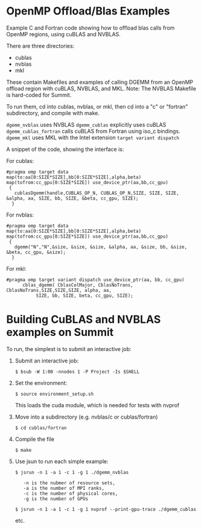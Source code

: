 # OpenMP Offload/Blas Examples
Example C and Fortran code showing how to offload blas calls from OpenMP regions,
using cuBLAS and NVBLAS.

There are three directories: 
 - cublas
 - nvblas
 - mkl

These contain Makefiles and examples of calling DGEMM from an OpenMP
offload region with cuBLAS, NVBLAS, and MKL. Note: The NVBLAS Makefile is hard-coded for Summit.

To run them, cd into cublas, nvblas, or mkl, then cd into a "c" or "fortran" subdirectory,
and compile with make.

`dgemm_nvblas` uses NVBLAS
`dgemm_cublas` explicitly uses cuBLAS
`dgemm_cublas_fortran` calls cuBLAS from Fortran using iso_c bindings.
`dgemm_mkl` uses MKL with the Intel extension `target variant dispatch`

A snippet of the code, showing the interface is:

For cublas:
```
#pragma omp target data map(to:aa[0:SIZE*SIZE],bb[0:SIZE*SIZE],alpha,beta) map(tofrom:cc_gpu[0:SIZE*SIZE]) use_device_ptr(aa,bb,cc_gpu)
 {
   cublasDgemm(handle,CUBLAS_OP_N, CUBLAS_OP_N,SIZE, SIZE, SIZE, &alpha, aa, SIZE, bb, SIZE, &beta, cc_gpu, SIZE);
  }
```

For nvblas:
```
#pragma omp target data map(to:aa[0:SIZE*SIZE],bb[0:SIZE*SIZE],alpha,beta) map(tofrom:cc_gpu[0:SIZE*SIZE]) use_device_ptr(aa,bb,cc_gpu)
 {
   dgemm("N","N",&size, &size, &size, &alpha, aa, &size, bb, &size, &beta, cc_gpu, &size);
  }
```

For mkl:
```
#pragma omp target variant dispatch use_device_ptr(aa, bb, cc_gpu) 
      cblas_dgemm( CblasColMajor, CblasNoTrans, CblasNoTrans,SIZE,SIZE,SIZE, alpha, aa,
		   SIZE, bb, SIZE, beta, cc_gpu, SIZE);
```

# Building CuBLAS and NVBLAS examples on Summit

 To run, the simplest is to submit an interactive job:

 1. Submit an interactive job:
    ```
    $ bsub -W 1:00 -nnodes 1 -P Project -Is $SHELL
    ```
 2. Set the environment:
    ```
    $ source environment_setup.sh
    ```
    This loads the cuda module, which is needed for tests
    with nvprof

 3. Move into a subdirectory (e.g. nvblas/c or cublas/fortran)
    ```
    $ cd cublas/fortran
    ``` 

 3. Compile the file
    ```
    $ make 
    ```

 4. Use jsun to run each simple example:
    ```
    $ jsrun -n 1 -a 1 -c 1 -g 1 ./dgemm_nvblas

       -n is the nubmer of resource sets,
       -a is the number of MPI ranks,
       -c is the number of physical cores,
       -g is the number of GPUs

    $ jsrun -n 1 -a 1 -c 1 -g 1 nvprof --print-gpu-trace ./dgemm_cublas
    ```
     etc.
